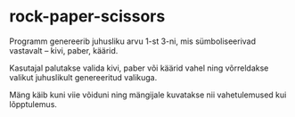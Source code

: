 # rock-paper-scissors
Programm genereerib juhusliku arvu 1-st 3-ni, mis sümboliseerivad vastavalt – kivi, paber, käärid.

Kasutajal palutakse valida kivi, paber või käärid vahel ning võrreldakse valikut juhuslikult genereeritud valikuga.

Mäng käib kuni viie võiduni ning mängijale kuvatakse nii vahetulemused kui lõpptulemus.

